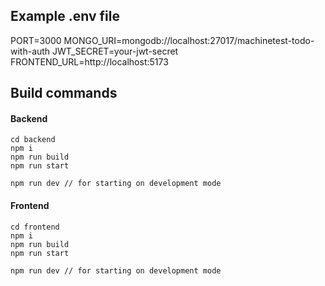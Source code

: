 ## Example .env file

PORT=3000
MONGO_URI=mongodb://localhost:27017/machinetest-todo-with-auth
JWT_SECRET=your-jwt-secret
FRONTEND_URL=http://localhost:5173

## Build commands

#### Backend

```
cd backend
npm i
npm run build
npm run start

npm run dev // for starting on development mode
```

#### Frontend

```
cd frontend
npm i
npm run build
npm run start

npm run dev // for starting on development mode
```
